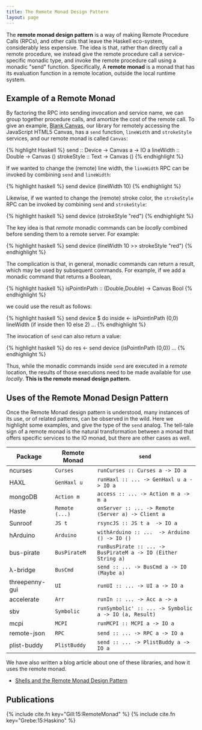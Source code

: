 ```yaml
---
title: The Remote Monad Design Pattern
layout: page
---
```


The **remote monad design pattern** is a way of
making Remote Procedure Calls (RPCs), and other
calls that leave the Haskell eco-system, considerably less expensive.
The idea is that, rather than directly call a remote procedure,
we instead give the remote procedure call a service-specific monadic
type, and invoke the remote procedure call using a monadic "send" function.
Specifically, A **remote monad** is a monad that has its evaluation function in
a remote location, outside the local runtime system.

## Example of a Remote Monad 

By factoring the RPC into sending invocation and service name,
we can group together procedure calls, and amortize the cost
of the remote call. To give an example, [Blank Canvas](https://hackage.haskell.org/package/blank-canvas),
our library for remotely accessing the JavaScript HTML5 Canvas, has
a `send` function, `lineWidth` and
`strokeStyle` services, and our remote monad is called
`Canvas`:

{% highlight Haskell %}
send        :: Device -> Canvas a -> IO a
lineWidth   :: Double             -> Canvas ()
strokeStyle :: Text               -> Canvas ()
{% endhighlight %}

If we wanted to change the (remote) line width,
the `lineWidth` RPC can be invoked by combining `send`
and `lineWidth`:

{% highlight haskell %}
send device (lineWidth 10)
{% endhighlight %}

Likewise, if we wanted to change the (remote) stroke color,
the `strokeStyle` RPC can be invoked by combining `send`
and `strokeStyle`:

{% highlight haskell %}
send device (strokeStyle "red")
{% endhighlight %}

The key idea is that *remote* monadic commands can
be *locally* combined before sending them to a remote server.
For example:

{% highlight haskell %}
send device (lineWidth 10 >> strokeStyle "red")
{% endhighlight %}

The complication is that, in general, monadic commands can return a result, which may be used by subsequent commands.
For example, if we add a monadic command that returns a Boolean,

{% highlight haskell %}
isPointInPath :: (Double,Double) -> Canvas Bool
{% endhighlight %}

we could use the result as follows:

{% highlight haskell %}
   send device $ do
      inside <- isPointInPath (0,0)
      lineWidth (if inside then 10 else 2)
      ...
{% endhighlight %}

The invocation of `send` can also return a value:

{% highlight haskell %}
  do res <- send device (isPointInPath (0,0))
     ...
{% endhighlight %}

Thus, while the monadic commands inside `send` are executed in a *remote* location,
the results of those executions need to be made available for use *locally*.
**This is the remote monad design pattern.**


## Uses of the Remote Monad Design Pattern


Once the Remote Monad design pattern is understood, many instances of
its use, or of related patterns, can be observed in the wild.
Here we highlight some examples, and give the type of the `send` analog.
The tell-tale sign of a remote monad is the natural transformation
between a monad that offers specific services to the IO monad,
but there are other cases as well.

Package | Remote Monad | `send` 
--------|--------------|--------
ncurses | `Curses`       | `runCurses :: Curses a -> IO a`
HAXL    | `GenHaxl u`    | `runHaxl :: ... -> GenHaxl u a -> IO a`
mongoDB | `Action m`     | `access :: ... -> Action m a -> m a`
Haste   | `Remote (...)` | `onServer :: ... -> Remote (Server a) -> Client a`
Sunroof  | `JS t`        | `rsyncJS :: JS t a  -> IO a`
hArduino | `Arduino`       | `withArduino :: ...  -> Arduino () -> IO ()`
bus-pirate | `BusPirateM`  | `runBusPirate :: ... -> BusPirateM a -> IO (Either String a)`
&#955;-bridge | `BusCmd`   | `send :: ... -> BusCmd a -> IO (Maybe a)`
threepenny-gui | `UI`      | `runUI :: ... -> UI a -> IO a`
accelerate | `Arr`         | `runIn :: ... -> Acc a -> a`
sbv        | `Symbolic`    | `runSymbolic' :: ... -> Symbolic a -> IO (a, Result)`
mcpi       | `MCPI`        | `runMCPI :: MCPI a -> IO a`
remote-json | `RPC`        | `send :: ... -> RPC a -> IO a`
plist-buddy | `PlistBuddy` | `send :: ... -> PlistBuddy a -> IO a`

We have also written a blog article about one of these libraries, and how it
uses the remote monad.

 * [Shells and the Remote Monad Design Pattern](/2015/12/10/remote-monad-part-1/)

## Publications

{% include cite.fn key="Gill:15:RemoteMonad" %}
{% include cite.fn key="Grebe:15:Haskino" %}
